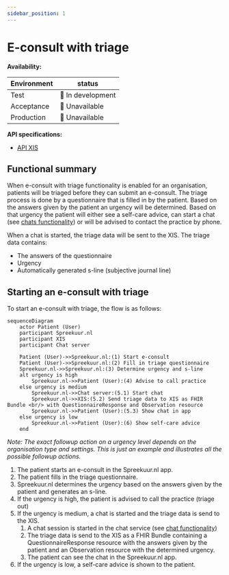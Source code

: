 ```yaml
---
sidebar_position: 1
---
```

# E-consult with triage
**Availability:**

| Environment | status            |
|-------------|-------------------|
| Test        | 🚧 In development |
| Acceptance  | 🛑 Unavailable    |
| Production  | 🛑 Unavailable    |

**API specifications:**
* [API XIS](/openapi/econsult-triage-xis)

## Functional summary
When e-consult with triage functionality is enabled for an organisation, patients will be triaged before they can submit 
an e-consult. The triage process is done by a questionnaire that is filled in by the patient. Based on the answers given by the
patient an urgency will be determined. Based on that urgency the patient will either see a self-care advice, can start a chat (see [chats functionality](/features/chat/chats)) 
or will be advised to contact the practice by phone.

When a chat is started, the triage data will be sent to the XIS. The triage data contains:
- The answers of the questionnaire
- Urgency
- Automatically generated s-line (subjective journal line)

## Starting an e-consult with triage
To start an e-consult with triage, the flow is as follows:
```mermaid
sequenceDiagram
    actor Patient (User)
    participant Spreekuur.nl
    participant XIS
    participant Chat server
    
    Patient (User)->>Spreekuur.nl:(1) Start e-consult
    Patient (User)->>Spreekuur.nl:(2) Fill in triage questionnaire
    Spreekuur.nl->>Spreekuur.nl:(3) Determine urgency and s-line
    alt urgency is high
        Spreekuur.nl->>Patient (User):(4) Advise to call practice
    else urgency is medium
        Spreekuur.nl->>Chat server:(5.1) Start chat
        Spreekuur.nl->>XIS:(5.2) Send triage data to XIS as FHIR Bundle <br/> with QuestionnaireResponse and Observation resource
        Spreekuur.nl->>Patient (User):(5.3) Show chat in app
    else urgency is low
        Spreekuur.nl->>Patient (User):(6) Show self-care advice
    end
```
_Note: The exact followup action on a urgency level depends on the organisation type and settings. This is just an example
and illustrates all the possible followup actions._

1. The patient starts an e-consult in the Spreekuur.nl app.
2. The patient fills in the triage questionnaire.
3. Spreekuur.nl determines the urgency based on the answers given by the patient and generates an s-line.
4. If the urgency is high, the patient is advised to call the practice (triage out)
5. If the urgency is medium, a chat is started and the triage data is send to the XIS.
    1. A chat session is started in the chat service (see [chat functionality](/features/chat/chats))
    2. The triage data is send to the XIS as a FHIR Bundle containing a QuestionnaireResponse resource with the answers given by the patient and an Observation resource with the determined urgency.
    3. The patient can see the chat in the Spreekuur.nl app.
6. If the urgency is low, a self-care advice is shown to the patient.
